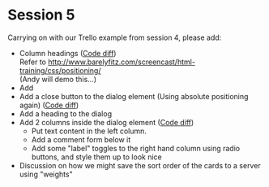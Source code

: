 # Session 5

Carrying on with our Trello example from session 4, please add:

- Column headings ([Code diff](https://github.com/andymantell/frontend-training-1-html-and-css-fundamentals/commit/99e0e22a319f851f035e379ff6b10e3b90ce43e8))  
  Refer to http://www.barelyfitz.com/screencast/html-training/css/positioning/  
  (Andy will demo this...)
- Add <dialog> elements and open them on click ([Code diff](https://github.com/andymantell/frontend-training-1-html-and-css-fundamentals/commit/9e96de1fe7913393d239311936df0c1edcf5e6a4))  
- Add a close button to the dialog element (Using absolute positioning again) ([Code diff](https://github.com/andymantell/frontend-training-1-html-and-css-fundamentals/commit/79913fd69b676b28cd1dc6d062236a6ea1f9fbe0))  
- Add a heading to the dialog
- Add 2 columns inside the dialog element ([Code diff](https://github.com/andymantell/frontend-training-1-html-and-css-fundamentals/commit/255638a50b462b69f019cb72f008c7c15965c2bb))  
  - Put text content in the left column.
  - Add a comment form below it
  - Add some "label" toggles to the right hand column using radio buttons, and style them up to look nice
- Discussion on how we might save the sort order of the cards to a server using "weights"
